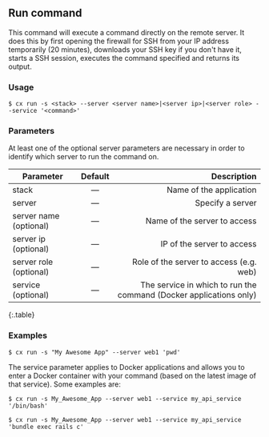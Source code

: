 ## Run command

This command will execute a command directly on the remote server. It does this by first opening the firewall for SSH from your IP address temporarily (20 minutes), downloads your SSH key if you don't have it, starts a SSH session, executes the command specified and returns its output.


### Usage

```shell
$ cx run -s <stack> --server <server name>|<server ip>|<server role> --service '<command>'
```




### Parameters


At least one of the optional server parameters are necessary in order to identify which server to run the command on.

|		Parameter 		   |	Default		|   Description    |
|--|:--:| ----:|
|stack 					   |		—		|Name of the application|
|server					   |		—		| Specify a server |
|server name (optional) 	   | 	—		| Name of the server to access |
|server ip (optional)	 	   |	—	| IP of the server to access |
|server role (optional)	 	   |	—	| Role of the server to access (e.g. web) |
|service (optional)	 	   |	—	| The service in which to run the command (Docker applications only) |
{:.table}


### Examples

```shell
$ cx run -s "My Awesome App" --server web1 'pwd'
```

The service parameter applies to Docker applications and allows you to enter a Docker container with your command (based on the latest image of that service). Some examples are:

```shell
$ cx run -s My_Awesome_App --server web1 --service my_api_service '/bin/bash'
```


```shell
$ cx run -s My_Awesome_App --server web1 --service my_api_service 'bundle exec rails c'
```

